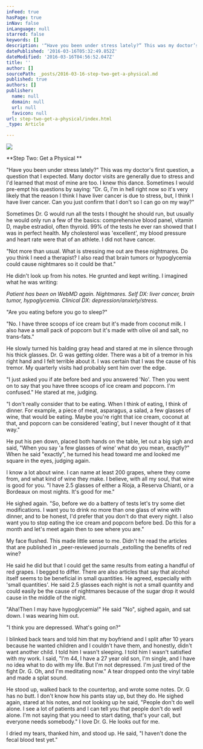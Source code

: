 ```yaml
---
inFeed: true
hasPage: true
inNav: false
inLanguage: null
starred: false
keywords: []
description: '“Have you been under stress lately?” This was my doctor’s first question, a question that I expected. Many doctor visits are generally due to stress and I’d learned that most of mine are too. I knew this dance. Sometimes I would pre-empt his questions by saying: “Dr. G, I’m in hell right now so it’s very likely that the reason I think I have liver cancer is due to stress, but, I think I have liver cancer. Can you just confirm that I don’t so I can go on my way?”'
datePublished: '2016-03-16T05:32:49.852Z'
dateModified: '2016-03-16T04:56:52.047Z'
title: ''
author: []
sourcePath: _posts/2016-03-16-step-two-get-a-physical.md
published: true
authors: []
publisher:
  name: null
  domain: null
  url: null
  favicon: null
url: step-two-get-a-physical/index.html
_type: Article

---
```

![](https://the-grid-user-content.s3-us-west-2.amazonaws.com/59eebfae-e383-4db0-a20e-4e95bcfb0414.jpg)

**Step Two: Get a Physical **

"Have you been under stress lately?" This was my doctor's first question, a question that I expected. Many doctor visits are generally due to stress and I'd learned that most of mine are too. I knew this dance. Sometimes I would pre-empt his questions by saying: "Dr. G, I'm in hell right now so it's very likely that the reason I think I have liver cancer is due to stress, but, I think I have liver cancer. Can you just confirm that I don't so I can go on my way?"

Sometimes Dr. G would run all the tests I thought he should run, but usually he would only run a few of the basics: comprehensive blood panel, vitamin D, maybe estradiol, often thyroid. 99% of the tests he ever ran showed that I was in perfect health. My cholesterol was 'excellent', my blood pressure and heart rate were that of an athlete. I did not have cancer.

"Not more than usual. What is stressing me out are these nightmares. Do you think I need a therapist? I also read that brain tumors or hypoglycemia could cause nightmares so it could be that."

He didn't look up from his notes. He grunted and kept writing. I imagined what he was writing:

_Patient has been on WebMD again. Nightmares. Self DX: liver cancer, brain tumor, hypoglycemia. Clinical DX: depression/anxiety/stress._

"Are you eating before you go to sleep?"

"No. I have three scoops of ice cream but it's made from coconut milk. I also have a small pack of popcorn but it's made with olive oil and salt, no trans-fats."

He slowly turned his balding gray head and stared at me in silence through his thick glasses. Dr. G was getting older. There was a bit of a tremor in his right hand and I felt terrible about it. I was certain that I was the cause of his tremor. My quarterly visits had probably sent him over the edge.

"I just asked you if ate before bed and you answered 'No'. Then you went on to say that you have three scoops of ice cream and popcorn. I'm confused." He stared at me, judging.

"I don't really consider that to be eating. When I think of eating, I think of dinner. For example, a piece of meat, asparagus, a salad, a few glasses of wine, that would be eating. Maybe you're right that ice cream, coconut at that, and popcorn can be considered 'eating', but I never thought of it that way."

He put his pen down, placed both hands on the table, let out a big sigh and said, "When you say 'a few glasses of wine' what do you mean, exactly?" When he said "exactly", he turned his head toward me and looked me square in the eyes, judging again.

I know a lot about wine. I can name at least 200 grapes, where they come from, and what kind of wine they make. I believe, with all my soul, that wine is good for you. "I have 2.5 glasses of either a Rioja, a Reserva Chianti, or a Bordeaux on most nights. It's good for me."

He sighed again. "So, before we do a battery of tests let's try some diet modifications. I want you to drink no more than one glass of wine with dinner, and to be honest, I'd prefer that you don't do that every night. I also want you to stop eating the ice cream and popcorn before bed. Do this for a month and let's meet again then to see where you are."

My face flushed. This made little sense to me. Didn't he read the articles that are published in _peer-reviewed journals _extolling the benefits of red wine?

He said he did but that I could get the same results from eating a handful of red grapes. I begged to differ. There are also articles that say that alcohol itself seems to be beneficial in small quantities. He agreed, especially with 'small quantities'. He said 2.5 glasses each night is not a small quantity and could easily be the cause of nightmares because of the sugar drop it would cause in the middle of the night.

"Aha!Then I may have hypoglycemia!" He said "No", sighed again, and sat down. I was wearing him out. 

"I think you are depressed. What's going on?"

I blinked back tears and told him that my boyfriend and I split after 10 years because he wanted children and I couldn't have them, and honestly, didn't want another child. I told him I wasn't sleeping. I told him I wasn't satisfied with my work. I said, "I'm 44, I have a 27 year old son, I'm single, and I have no idea what to do with my life. But I'm not depressed. I'm just tired of the fight Dr. G. Oh, and I'm meditating now." A tear dropped onto the vinyl table and made a splat sound.

He stood up, walked back to the countertop, and wrote some notes. Dr. G has no butt. I don't know how his pants stay up, but they do. He sighed again, stared at his notes, and not looking up he said, "People don't do well alone. I see a lot of patients and I can tell you that people don't do well alone. I'm not saying that you need to start dating, that's your call, but everyone needs somebody." I love Dr. G. He looks out for me. 

I dried my tears, thanked him, and stood up. He said, "I haven't done the fecal blood test yet."